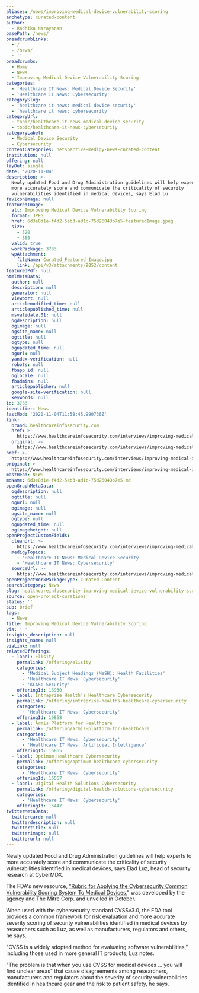 ```yaml
---
aliases: /news/improving-medical-device-vulnerability-scoring
archetype: curated-content
author:
  - Radhika Narayanan
basePath: /news/
breadcrumbLinks:
  - /
  - /news/
  - ''
breadcrumbs:
  - Home
  - News
  - Improving Medical Device Vulnerability Scoring
categories:
  - 'Healthcare IT News: Medical Device Security'
  - 'Healthcare IT News: Cybersecurity'
categorySlug:
  - 'healthcare it news: medical device security'
  - 'healthcare it news: cybersecurity'
categoryUrl:
  - topic/healthcare-it-news-medical-device-security
  - topic/healthcare-it-news-cybersecurity
categoryLabel:
  - Medical Device Security
  - Cybersecurity
contentCategories: netspective-medigy-news-curated-content
institution: null
offering: null
layOut: single
date: '2020-11-04'
description: >-
  Newly updated Food and Drug Administration guidelines will help experts to
  more accurately score and communicate the criticality of security
  vulnerabilities identified in medical devices, says Elad Lu
favIconImage: null
featuredImage:
  alt: Improving Medical Device Vulnerability Scoring
  format: JPEG
  href: 6d3e8d1e-f4d2-5eb3-ad1c-75d26043b7e5-featuredImage.jpeg
  size:
    - 520
    - 860
  valid: true
  workPackage: 3733
  wpAttachment:
    fileName: Curated_Featured_Image.jpg
    link: /api/v3/attachments/9852/content
featuredPdf: null
htmlMetaData:
  author: null
  description: null
  generator: null
  viewport: null
  articlemodified_time: null
  articlepublished_time: null
  msvalidate.01: null
  ogdescription: null
  ogimage: null
  ogsite_name: null
  ogtitle: null
  ogtype: null
  ogupdated_time: null
  ogurl: null
  yandex-verification: null
  robots: null
  fbapp_id: null
  oglocale: null
  fbadmins: null
  articlepublisher: null
  google-site-verification: null
  keywords: null
id: 3733
identifier: News
lastMod: '2020-11-04T11:58:45.990736Z'
link:
  brand: healthcareinfosecurity.com
  href: >-
    https://www.healthcareinfosecurity.com/interviews/improving-medical-device-vulnerability-scoring-i-4789
  original: >-
    https://www.healthcareinfosecurity.com/interviews/improving-medical-device-vulnerability-scoring-i-4789
href: >-
  https://www.healthcareinfosecurity.com/interviews/improving-medical-device-vulnerability-scoring-i-4789
original: >-
  https://www.healthcareinfosecurity.com/interviews/improving-medical-device-vulnerability-scoring-i-4789
mastHead: NEWS
mdName: 6d3e8d1e-f4d2-5eb3-ad1c-75d26043b7e5.md
openGraphMetaData:
  ogdescription: null
  ogtitle: null
  ogurl: null
  ogimage: null
  ogsite_name: null
  ogtype: null
  ogupdated_time: null
  ogimageheight: null
openProjectCustomFields:
  cleanUrl: >-
    https://www.healthcareinfosecurity.com/interviews/improving-medical-device-vulnerability-scoring-i-4789
  medigyTopics:
    - 'Healthcare IT News: Medical Device Security'
    - 'Healthcare IT News: Cybersecurity'
  sourceUrl: >-
    https://www.healthcareinfosecurity.com/interviews/improving-medical-device-vulnerability-scoring-i-4789
openProjectWorkPackageType: Curated Content
searchCategory: News
slug: healthcareinfosecurity-improving-medical-device-vulnerability-scoring
source: open-project-curations
status: ''
sub: brief
tags:
  - News
title: Improving Medical Device Vulnerability Scoring
via: ' '
insights_description: null
insights_name: null
viaLink: null
relatedOfferings:
  - label: Elisity
    permalink: /offering/elisity
    categories:
      - 'Medical Subject Headings (MeSH): Health Facilities'
      - 'Healthcare IT News: Cybersecurity'
      - 'KLAS: Security'
    offeringId: 16930
  - label: Intraprise Health's Healthcare Cybersecurity
    permalink: /offering/intraprise-healths-healthcare-cybersecurity
    categories:
      - 'Healthcare IT News: Cybersecurity'
    offeringId: 16868
  - label: Armis Platform for Healthcare
    permalink: /offering/armis-platform-for-healthcare
    categories:
      - 'Healthcare IT News: Cybersecurity'
      - 'Healthcare IT News: Artificial Intelligence'
    offeringId: 16865
  - label: Optimum Healthcare Cybersecurity
    permalink: /offering/optimum-healthcare-cybersecurity
    categories:
      - 'Healthcare IT News: Cybersecurity'
    offeringId: 16567
  - label: Digital Health Solutions Cybersecurity
    permalink: /offering/digital-health-solutions-cybersecurity
    categories:
      - 'Healthcare IT News: Cybersecurity'
    offeringId: 16447
twitterMetaData:
  twittercard: null
  twitterdescription: null
  twittertitle: null
  twitterimage: null
  twitterurl: null
---
```

<p>Newly updated Food and Drug Administration guidelines will help experts to more accurately score and communicate the criticality of security vulnerabilities identified in medical devices, says Elad Luz, head of security research at CyberMDX.</p><p>The FDA's new resource, <a href="https://www.fda.gov/media/143131/download?utm_medium=email&amp;utm_source=govdelivery">"Rubric for Applying the Cybersecurity Common Vulnerability Scoring System To Medical Devices</a>," was developed by the agency and The Mitre Corp. and unveiled in October.</p><p>When used with the cybersecurity standard CVSSv3.0, the FDA tool provides a common framework for <a href="http://www.healthcareinfosecurity.com/risk-assessment-c-44">risk evaluation</a> and more accurate severity scoring of security vulnerabilities identified in medical devices by researchers such as Luz, as well as manufacturers, regulators and others, he says.</p><p>"CVSS is a widely adopted method for evaluating software vulnerabilities," including those used in more general IT products, Luz notes.</p><p>"The problem is that when you use CVSS for medical devices ... you will find unclear areas" that cause disagreements among researchers, manufacturers and regulators about the severity of security vulnerabilities identified in healthcare gear and the risk to patient safety, he says.</p>